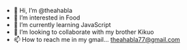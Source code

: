 - 👋 Hi, I’m @theahabla
- 👀 I’m interested in Food 
- 🌱 I’m currently learning JavaScript
- 💞️ I’m looking to collaborate with my brother Kikuo
- 📫 How to reach me in my gmail... theahabla77@gmail.com

<!---
theahabla/theahabla is a ✨ special ✨ repository because its `README.md` (this file) appears on your GitHub profile.
You can click the Preview link to take a look at your changes.
--->
